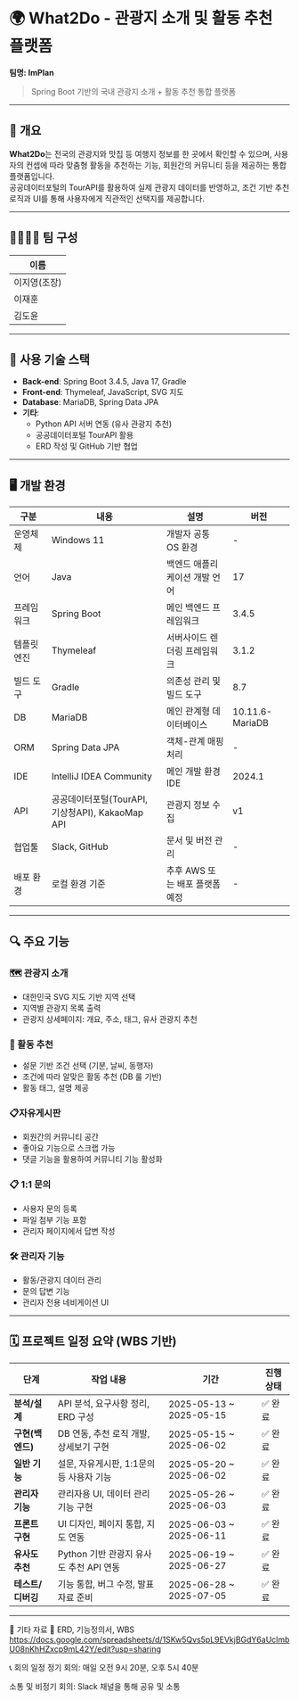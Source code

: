 # 🌍 What2Do - 관광지 소개 및 활동 추천 플랫폼  
**팀명: ImPlan**

> Spring Boot 기반의 국내 관광지 소개 + 활동 추천 통합 플랫폼

---

## 📌 개요

**What2Do**는 전국의 관광지와 맛집 등 여행지 정보를 한 곳에서 확인할 수 있으며, 사용자의 컨셉에 따라 맞춤형 활동을 추천하는 기능, 회원간의 커뮤니티 등을 제공하는 통합 플랫폼입니다.  
공공데이터포털의 TourAPI를 활용하여 실제 관광지 데이터를 반영하고, 조건 기반 추천 로직과 UI를 통해 사용자에게 직관적인 선택지를 제공합니다.

---

## 👨‍👩‍👧‍👦 팀 구성

| 이름     |
|----------|
| 이지영(조장)  | 
| 이재훈       |
| 김도윤       |

---

## 🧰 사용 기술 스택

- **Back-end**: Spring Boot 3.4.5, Java 17, Gradle
- **Front-end**: Thymeleaf, JavaScript, SVG 지도
- **Database**: MariaDB, Spring Data JPA
- **기타**:
  - Python API 서버 연동 (유사 관광지 추천)
  - 공공데이터포털 TourAPI 활용
  - ERD 작성 및 GitHub 기반 협업

---

## 🖥 개발 환경

| 구분            | 내용                           | 설명                                     | 버전              |
|-----------------|---------------------------------|------------------------------------------|-------------------|
| 운영체제         | Windows 11                      | 개발자 공통 OS 환경                      | -                 |
| 언어             | Java                            | 백엔드 애플리케이션 개발 언어            | 17                |
| 프레임워크       | Spring Boot                     | 메인 백엔드 프레임워크                   | 3.4.5             |
| 템플릿 엔진      | Thymeleaf                       | 서버사이드 렌더링 프레임워크             | 3.1.2             |
| 빌드 도구        | Gradle                          | 의존성 관리 및 빌드 도구                 | 8.7               |
| DB              | MariaDB                         | 메인 관계형 데이터베이스                  | 10.11.6-MariaDB   |
| ORM             | Spring Data JPA                 | 객체-관계 매핑 처리                       | -                 |
| IDE             | IntelliJ IDEA Community         | 메인 개발 환경 IDE                        | 2024.1            |
| API             | 공공데이터포털(TourAPI, 기상청API), KakaoMap API| 관광지 정보 수집                         | v1                |
| 협업툴          | Slack, GitHub                | 문서 및 버전 관리                        | -                 |
| 배포 환경       | 로컬 환경 기준                 | 추후 AWS 또는 배포 플랫폼 예정           | -                 |

---

## 🔍 주요 기능

### 🗺 관광지 소개
- 대한민국 SVG 지도 기반 지역 선택
- 지역별 관광지 목록 출력
- 관광지 상세페이지: 개요, 주소, 태그, 유사 관광지 추천

### 🎡 활동 추천
- 설문 기반 조건 선택 (기분, 날씨, 동행자)
- 조건에 따라 알맞은 활동 추천 (DB 룰 기반)
- 활동 태그, 설명 제공

### 📋자유게시판
- 회원간의 커뮤니티 공간
- 좋아요 기능으로 스크랩 가능
- 댓글 기능을 활용하여 커뮤니티 기능 활성화

### 📋 1:1 문의
- 사용자 문의 등록
- 파일 첨부 기능 포함
- 관리자 페이지에서 답변 작성

### 🛠 관리자 기능
- 활동/관광지 데이터 관리
- 문의 답변 기능
- 관리자 전용 네비게이션 UI

---

## 🗓 프로젝트 일정 요약 (WBS 기반)

| **단계**       | **작업 내용**                             | **기간**                | **진행 상태** |
|----------------|--------------------------------------------|--------------------------|----------------|
| **분석/설계**   | API 분석, 요구사항 정리, ERD 구성           | 2025-05-13 ~ 2025-05-15 | ✅ 완료         |
| **구현(백엔드)** | DB 연동, 추천 로직 개발, 상세보기 구현     | 2025-05-15 ~ 2025-06-02 | ✅ 완료         |
| **일반 기능**   | 설문, 자유게시판, 1:1문의 등 사용자 기능    | 2025-05-20 ~ 2025-06-02 | ✅ 완료         |
| **관리자 기능** | 관리자용 UI, 데이터 관리 기능 구현         | 2025-05-26 ~ 2025-06-03 | ✅ 완료         |
| **프론트 구현** | UI 디자인, 페이지 통합, 지도 연동          | 2025-06-03 ~ 2025-06-11 | ✅ 완료         |
| **유사도 추천** | Python 기반 관광지 유사도 추천 API 연동   | 2025-06-19 ~ 2025-06-27 | ✅ 완료         |
| **테스트/디버깅**| 기능 통합, 버그 수정, 발표자료 준비        | 2025-06-28 ~ 2025-07-05 | ✅ 완료         |

---

📂 기타 자료
📌 ERD, 기능정의서, WBS
https://docs.google.com/spreadsheets/d/1SKw5Qvs5pL9EVkjBGdY6aUclmbU08nKhHZxcp9mL42Y/edit?usp=sharing


📞 회의 일정
정기 회의: 매일 오전 9시 20분, 오후 5시 40분

소통 및 비정기 회의: Slack 채널을 통해 공유 및 소통

